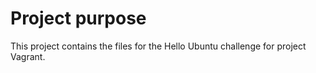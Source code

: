 # Project purpose
This project contains the files for the Hello Ubuntu challenge for project Vagrant.